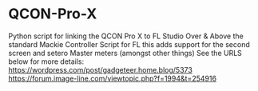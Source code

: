 # QCON-Pro-X
Python script for linking the QCON Pro X to FL Studio
Over & Above the standard Mackie Controller Script for FL this adds support for the second screen and setero Master meters (amongst other things)
See the URLS below for more details:
https://wordpress.com/post/gadgeteer.home.blog/5373
https://forum.image-line.com/viewtopic.php?f=1994&t=254916
